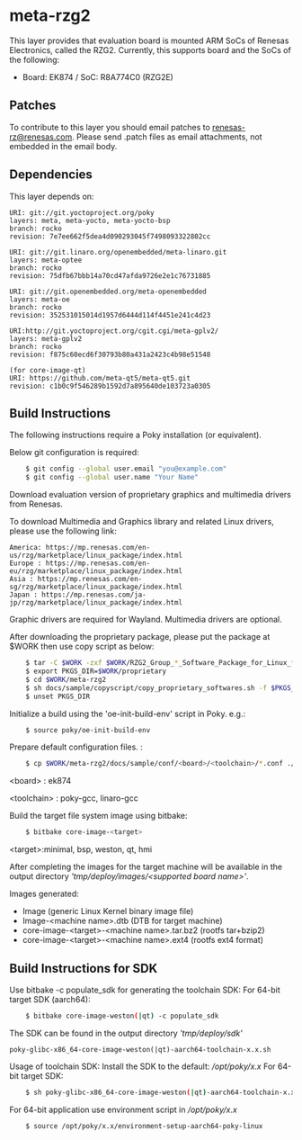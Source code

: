 # meta-rzg2

This layer provides that evaluation board is mounted ARM SoCs of Renesas
Electronics, called the RZG2. Currently, this supports
board and the SoCs of the following:
- Board: EK874 / SoC: R8A774C0 (RZG2E)

## Patches

To contribute to this layer you should email patches to renesas-rz@renesas.com. Please send .patch files as email attachments, not embedded in the email body.

## Dependencies

This layer depends on:

    URI: git://git.yoctoproject.org/poky
    layers: meta, meta-yocto, meta-yocto-bsp
    branch: rocko
    revision: 7e7ee662f5dea4d090293045f7498093322802cc

    URI: git://git.linaro.org/openembedded/meta-linaro.git
    layers: meta-optee
    branch: rocko
    revision: 75dfb67bbb14a70cd47afda9726e2e1c76731885

    URI: git://git.openembedded.org/meta-openembedded
    layers: meta-oe
    branch: rocko
    revision: 352531015014d1957d6444d114f4451e241c4d23
    
    URI:http://git.yoctoproject.org/cgit.cgi/meta-gplv2/
    layers: meta-gplv2
    branch: rocko
    revision: f875c60ecd6f30793b80a431a2423c4b98e51548

    (for core-image-qt)
    URI: https://github.com/meta-qt5/meta-qt5.git 
    revision: c1b0c9f546289b1592d7a895640de103723a0305

## Build Instructions

The following instructions require a Poky installation (or equivalent).

Below git configuration is required:
```bash
    $ git config --global user.email "you@example.com"
    $ git config --global user.name "Your Name"
```

Download evaluation version of proprietary graphics and multimedia drivers from Renesas.

To download Multimedia and Graphics library and related Linux drivers, please use the following link:

    America: https://mp.renesas.com/en-us/rzg/marketplace/linux_package/index.html
    Europe : https://mp.renesas.com/en-eu/rzg/marketplace/linux_package/index.html
    Asia : https://mp.renesas.com/en-sg/rzg/marketplace/linux_package/index.html
    Japan : https://mp.renesas.com/ja-jp/rzg/marketplace/linux_package/index.html

Graphic drivers are required for Wayland. Multimedia drivers are optional.

After downloading the proprietary package, please put the package at $WORK then use copy script as below:

```bash
    $ tar -C $WORK -zxf $WORK/RZG2_Group_*_Software_Package_for_Linux_*.tar.gz
    $ export PKGS_DIR=$WORK/proprietary
    $ cd $WORK/meta-rzg2
    $ sh docs/sample/copyscript/copy_proprietary_softwares.sh -f $PKGS_DIR
    $ unset PKGS_DIR
```

Initialize a build using the 'oe-init-build-env' script in Poky. e.g.:
```bash
    $ source poky/oe-init-build-env
```

Prepare default configuration files. :
```bash
    $ cp $WORK/meta-rzg2/docs/sample/conf/<board>/<toolchain>/*.conf ./conf/
```
\<board\> : ek874

\<toolchain\> : poky-gcc, linaro-gcc

Build the target file system image using bitbake:
```bash
    $ bitbake core-image-<target>
```
\<target\>:minimal, bsp, weston, qt, hmi

After completing the images for the target machine will be available in the output
directory _'tmp/deploy/images/\<supported board name\>'_.

Images generated:
* Image (generic Linux Kernel binary image file)
* Image-\<machine name\>.dtb (DTB for target machine)
* core-image-\<target\>-\<machine name\>.tar.bz2 (rootfs tar+bzip2)
* core-image-\<target\>-\<machine name\>.ext4  (rootfs ext4 format)

## Build Instructions for SDK

Use bitbake -c populate_sdk for generating the toolchain SDK:
For 64-bit target SDK (aarch64):
```bash
    $ bitbake core-image-weston(|qt) -c populate_sdk
```
The SDK can be found in the output directory _'tmp/deploy/sdk'_

    poky-glibc-x86_64-core-image-weston(|qt)-aarch64-toolchain-x.x.sh

Usage of toolchain SDK: Install the SDK to the default: _/opt/poky/x.x_
For 64-bit target SDK:
```bash
    $ sh poky-glibc-x86_64-core-image-weston(|qt)-aarch64-toolchain-x.x.sh
```
For 64-bit application use environment script in _/opt/poky/x.x_
```bash
    $ source /opt/poky/x.x/environment-setup-aarch64-poky-linux
```
